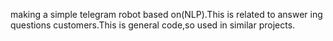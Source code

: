 making a simple telegram robot based on(NLP).This is related to answer ing questions customers.This is general code,so used in similar projects.
